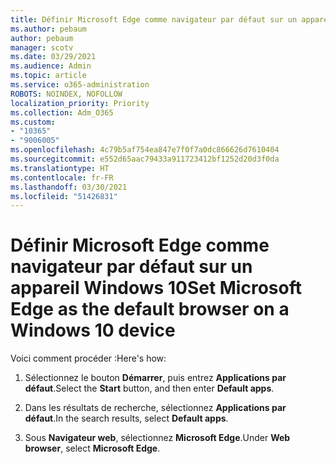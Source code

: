 ```yaml
---
title: Définir Microsoft Edge comme navigateur par défaut sur un appareil Windows 10
ms.author: pebaum
author: pebaum
manager: scotv
ms.date: 03/29/2021
ms.audience: Admin
ms.topic: article
ms.service: o365-administration
ROBOTS: NOINDEX, NOFOLLOW
localization_priority: Priority
ms.collection: Adm_O365
ms.custom:
- "10365"
- "9006005"
ms.openlocfilehash: 4c79b5af754ea847e7f0f7a0dc866626d7610404
ms.sourcegitcommit: e552d65aac79433a911723412bf1252d20d3f0da
ms.translationtype: HT
ms.contentlocale: fr-FR
ms.lasthandoff: 03/30/2021
ms.locfileid: "51426831"
---
```

# <a name="set-microsoft-edge-as-the-default-browser-on-a-windows-10-device"></a><span data-ttu-id="d1eb7-102">Définir Microsoft Edge comme navigateur par défaut sur un appareil Windows 10</span><span class="sxs-lookup"><span data-stu-id="d1eb7-102">Set Microsoft Edge as the default browser on a Windows 10 device</span></span>

<span data-ttu-id="d1eb7-103">Voici comment procéder :</span><span class="sxs-lookup"><span data-stu-id="d1eb7-103">Here's how:</span></span>

1. <span data-ttu-id="d1eb7-104">Sélectionnez le bouton **Démarrer**, puis entrez **Applications par défaut**.</span><span class="sxs-lookup"><span data-stu-id="d1eb7-104">Select the **Start** button, and then enter **Default apps**.</span></span>

1. <span data-ttu-id="d1eb7-105">Dans les résultats de recherche, sélectionnez **Applications par défaut**.</span><span class="sxs-lookup"><span data-stu-id="d1eb7-105">In the search results, select **Default apps**.</span></span>

1. <span data-ttu-id="d1eb7-106">Sous **Navigateur web**, sélectionnez **Microsoft Edge**.</span><span class="sxs-lookup"><span data-stu-id="d1eb7-106">Under **Web browser**, select **Microsoft Edge**.</span></span>
